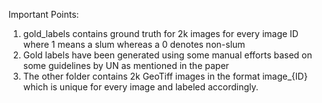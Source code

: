 Important Points:

1. gold_labels contains ground truth for 2k images for every image ID where 1 means a slum whereas a 0 denotes non-slum
2. Gold labels have been generated using some manual efforts based on some guidelines by UN as mentioned in the paper
3. The other folder contains 2k GeoTiff images in the format image_{ID} which is unique for every image and labeled accordingly.
